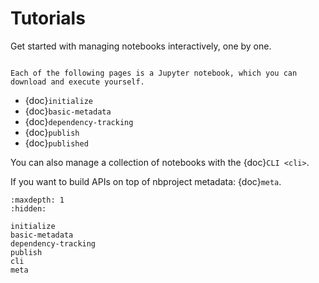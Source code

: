 # Tutorials

Get started with managing notebooks interactively, one by one.

```{note}

Each of the following pages is a Jupyter notebook, which you can download and execute yourself.

```

- {doc}`initialize`
- {doc}`basic-metadata`
- {doc}`dependency-tracking`
- {doc}`publish`
- {doc}`published`

You can also manage a collection of notebooks with the {doc}`CLI <cli>`.

If you want to build APIs on top of nbproject metadata: {doc}`meta`.

```{toctree}
:maxdepth: 1
:hidden:

initialize
basic-metadata
dependency-tracking
publish
cli
meta
```
